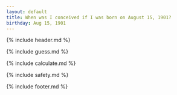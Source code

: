 ```yaml
---
layout: default
title: When was I conceived if I was born on August 15, 1901?
birthday: Aug 15, 1901
---
```


{% include header.md %}

{% include guess.md %}

{% include calculate.md %}

{% include safety.md %}

{% include footer.md %}



